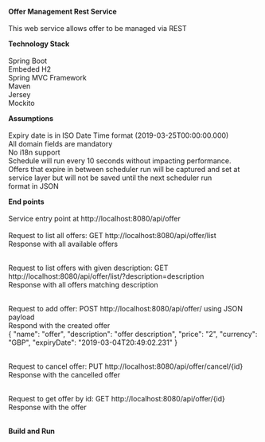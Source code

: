 <strong>Offer Management Rest Service</strong></br></br>
This web service allows offer to be managed via REST 

<strong>Technology Stack</strong></br></br>
Spring Boot</br>
Embeded H2 </br>
Spring MVC Framework</br>
Maven</br>
Jersey</br>
Mockito</br>

<strong>Assumptions</strong></br></br>
Expiry date is in ISO Date Time format (2019-03-25T00:00:00.000) </br>
All domain fields are mandatory </br>
No i18n support </br>
Schedule will run every 10 seconds without impacting performance.   </br> 
Offers that expire in between scheduler run will be captured and set at service layer but will not be saved until the next scheduler run </br>
format in JSON </br>

<strong>End points</strong></br></br>
Service entry point  at http://localhost:8080/api/offer </br></br>
Request to list all offers: GET  http://localhost:8080/api/offer/list </br>
Response with all available offers </br></br>
 
Request to list offers with given description: GET http://localhost:8080/api/offer/list/?description=description </br>
Response with all offers matching description</br></br>
 
Request to add offer: POST http://localhost:8080/api/offer/ using JSON payload </br>
Respond with the created offer </br>
{
   "name": "offer",
   "description": "offer description",
   "price": "2",
   "currency": "GBP",
   "expiryDate": "2019-03-04T20:49:02.231"
 }
</br></br>
  
Request to cancel offer: PUT http://localhost:8080/api/offer/cancel/{id} </br>
Response with the cancelled offer </br></br>
  
Request to get offer by id: GET http://localhost:8080/api/offer/{id} </br>
Response with the offer</br></br>

<strong>Build and Run</strong></br></br>

